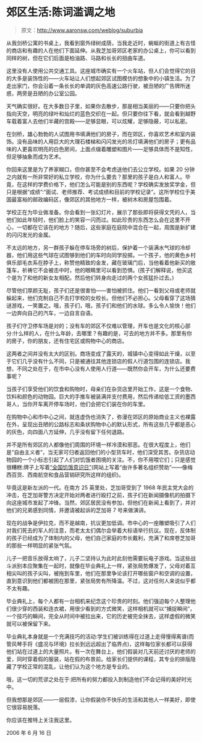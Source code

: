 # 郊区生活:陈词滥调之地

> 原文：<http://www.aaronsw.com/weblog/suburbia>

从我剑桥公寓的书桌上，我看到窗外绿树成荫，当我走近时，蜿蜒的街道上有古怪的商店和有趣的人在他们下面延伸。从我芝加哥郊区老家的办公桌上，你可以看到同样的树，但在它们后面是柏油路、马路和长长的扭曲车道。

这里没有人使用公共交通工具。这座城市确实有一个火车站，但人们会觉得它的目的大多是装饰性的——火车站让人们想起郊区试图模仿的想象中的小镇生活。为了走出家门，你会沿着一条长长的单调的灰色高速公路行驶，被丑陋的广告牌所迷惑，两旁是丑陋的办公室公园。

天气确实很好。在大多数日子里，如果你去散步，那是相当美丽的——只要你把头指向天空，明亮的绿叶和灿烂的蓝色交织在一起。但只要你往下看，就会看到越野车载着富人去他们半藏的宫殿——足够显眼，可以炫耀，足够隐蔽，可以私密。

在剑桥，雄心勃勃的人试图用书填满他们的房子，而在郊区，你喜欢艺术和室内装饰。没有品味的人用巨大的大理石楼梯和闪闪发光的吊灯填满他们的房子；更有品味的人更喜欢明亮的白色房间，上面点缀着雕塑和图片——足够具体而不是知性，但足够抽象而成为艺术。

你回来这里是为了养家糊口，但你甚至不会考虑送他们去公立学校。如果 20 分钟之内就有一所非常好的私立学校，你为什么要去？那里的孩子是白人和富人。毕竟，在这样的学费价格下，他们怎么可能是别的东西呢？学校确实发放奖学金，但只是根据“成绩”:“面试、老师推荐、考试成绩和目前的学校记录”。这所学校位于美国最富裕的邮政编码区，像郊区的其他地方一样，被树木和房屋包围着。

学校正在为毕业做准备。你会看到一张幻灯片，展示了那些即将获得文凭的人，当他们如此年轻时，他们脸上的笑容一闪而过。如此珍贵的东西怎么会在这里不开心，一切都在它该在的地方？随后，这些家庭在庭院中混合在一起，周围是新扩建的闪闪发光的金属。

不太远的地方，另一群孩子躲在停车场旁的树后，保护着一个装满水气球的冷却器，他们用这些气球在试图够到他们的车时向同学投掷。一个孩子，他的黄色乡村俱乐部毛衣系在脖子上，称赞他精致的金发，藏在玻璃门后，当他看着他新买的敞篷车，祈祷它不会被击中时，他的眼睛里可以看到恐惧。(孩子们解释说，他买这个是为了和他的新女友相配。然后他们转身向走过的两个女孩猛扑过去。)

尽管他们厚颜无耻，孩子们还是很害怕——害怕被抓住。他们一看到父母或老师就躲起来，他们克制自己不去打学校的女校长。但他们不必担心。父母看穿了这场猜谜游戏，一笑置之。哦，孩子们，哦，孩子们和他们的水球。多么令人愉快！他们一边奔向自己的汽车，一边自言自语。

孩子们守卫停车场是对的；没有车的郊区不仅难以管理，开车也是文化的核心部分:什么样的人，在什么年龄，去哪里？有趣的是，可去的地方并不多。那里有你的房子，你的朋友，还有住宅区或购物中心的商店。

这两者之间并没有太大的区别。商场变成了露天的，城镇中心变得如此干燥，以至于它们几乎没有什么不同，只是被通往其他连锁店的假人行道包围的连锁店。我想，不同之处在于，在市中心没有人使用人行道——既然你会开车，为什么还要费事呢？

当孩子们享受他们的饮食和购物时，母亲们在杂货店里开始工作，这是一个食物、饮料和颜色的动物园。巨大的手推车被装满并支付费用，然后传递给低工资的墨西哥人，当你开车离开停车场时，他们会把它们装在你的车里。

在购物中心和市中心之间，就连虚伪也消失了，弥漫在郊区的原始商业主义也裸露在外，呈现出丑陋的公路标志和条状购物中心的默认形式，所有这些几乎都是恶心的灰色，向四面八方延伸，几乎没有留下任何退路。

并不是所有郊区的人都像他们周围的环境一样冷漠和邪恶。在很大程度上，他们是“自由主义者”，当无家可归者返回他们的小型货车时，他们深受其苦。杂货店动物园的一个小标志引起了人们对饥饿者困境的关注。不，你不用喂它们；只是感觉很糟糕:牌子上写着[“全国饥饿意识日”](http://www.hungerday.org/)(网站上写着“由许多著名组织赞助”——像梅西百货、西南航空和食品营销研究所这样的组织)。

毕竟这是新左派的一代。在南方 25 英里处，芝加哥受到了 1968 年民主党大会的冲击，在芝加哥警方决定开始对两者进行殴打之前，孩子们在新闻摄像机的拍摄下向这座城市发起了冲锋。当然，郊区居民没有参加，但他们在新闻上看到了，并对他们的兄弟感到同情，并邀请被起诉的芝加哥 7 号来做演讲。

现在的战争是伊拉克，而不是越南，抗议更加低调。市中心的一座雕塑吸引了人们对我们死去的军人的注意，而老太太们偶尔会举着大标语举行抗议。现在，反体制的孩子已经成为了体制内的父母，他们自己家庭的市长戴利，充满了和席卷芝加哥的那些一样明显的紧张气氛。

儿子一把音乐放得太响了，儿子二坚持认为此时此刻他需要玩电子游戏。当这些战斗派别本应聚集在一起时，就像在毕业典礼上一样，紧张局势爆发了，父母对着互相尖叫的孩子尖叫，被拖到车里，他们在那里争论该打开哪些窗户和空调的设置，直到意识到他们都被困在那里，紧张局势有所降温。不过，这对任何人来说似乎都不太有趣。

毕业典礼上，每个人都有一台相机来纪念这个珍贵的时刻。他们强迫每个人整理他们很少穿的西装和连衣裙，用很少看到的方式微笑，这样相机就可以“捕捉瞬间”，一个技巧的瞬间，完全从时间中被拉出来，它的历史被完全抹去，这样虚假的微笑就可以被保留下来。

毕业典礼本身就是一个充满技巧的活动:学生们被训练得在过道上走得慢得离谱(而管风琴手将《盛况与环境》拉长到远远超出了临界点)，这样每位家长都可以获得他们站在过道上的大量照片。有一次在舞台上，他们假装对几天前还讨厌的老师的爱，同时穿着假的服装，站在假的布景前。给家长们提供的课程，其专业的排版隐藏了学校正常的混乱，让他们认为这个地方是专业的。

哦，这一切的荒谬之处在于:把所有的努力都投入到制造他们不会记得的美好时光中。

但我想那是郊区——一层假漆，让你假装你不快乐的生活和其他人一样美好，即使它很容易脱落。

你应该在推特上关注我这里。

2006 年 6 月 16 日